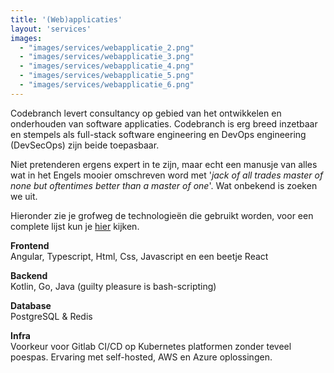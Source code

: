 ```yaml
---
title: '(Web)applicaties'
layout: 'services'
images: 
  - "images/services/webapplicatie_2.png"
  - "images/services/webapplicatie_3.png"
  - "images/services/webapplicatie_4.png"
  - "images/services/webapplicatie_5.png"
  - "images/services/webapplicatie_6.png"
---
```


Codebranch levert consultancy op gebied van het ontwikkelen en onderhouden van software applicaties. Codebranch is erg breed 
inzetbaar en stempels als full-stack software engineering en DevOps engineering (DevSecOps) zijn beide toepasbaar. 

Niet pretenderen ergens expert in te zijn, maar echt een manusje van alles wat in het Engels mooier omschreven word met '_jack of all trades master of none but oftentimes better than a master of one_'.
Wat onbekend is zoeken we uit. 
 
Hieronder zie je grofweg de technologieën die gebruikt worden, voor een complete lijst kun je [hier](/tech-stack/) kijken.

**Frontend** \
Angular, Typescript, Html, Css, Javascript en een beetje React

**Backend** \
Kotlin, Go, Java (guilty pleasure is bash-scripting)

**Database** \
PostgreSQL & Redis

**Infra** \
Voorkeur voor Gitlab CI/CD op Kubernetes platformen zonder teveel poespas. Ervaring met self-hosted, AWS en Azure oplossingen.

